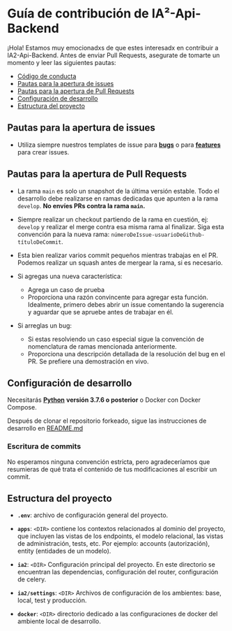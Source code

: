 # Guía de contribución de IA²-Api-Backend

¡Hola! Estamos muy emocionadxs de que estes interesadx en contribuir a IA2-Api-Backend. Antes de enviar Pull Requests, asegurate de tomarte un momento y leer las siguientes pautas:

+ [Código de conducta](https://github.com/facttic/ia-api-backend/blob/master/.github/CODE_OF_CONDUCT.md)
+ [Pautas para la apertura de issues](#pautas-para-la-apertura-de-issues)
+ [Pautas para la apertura de Pull Requests](#pautas-para-la-apertura-de-pull-requests)
+ [Configuración de desarrollo](#configuración-de-desarrollo)
+ [Estructura del proyecto](#estructura-del-proyecto)

## Pautas para la apertura de issues

- Utiliza siempre nuestros templates de issue para [**bugs**](url-del-template) o para [**features**](url-del-template) para crear issues.

## Pautas para la apertura de Pull Requests

+ La rama `main` es solo un snapshot de la última versión estable. Todo el desarrollo debe realizarse en ramas dedicadas que apunten a la rama `develop`. **No envíes PRs contra la rama `main`.**

+ Siempre realizar un checkout partiendo de la rama en cuestión, ej: `develop` y realizar el merge contra esa misma rama al finalizar. Siga esta convención para la nueva rama: `númeroDeIssue-usuarioDeGithub-títuloDeCommit`.

+ Esta bien realizar varios commit pequeños mientras trabajas en el PR. Podemos realizar un squash antes de mergear la rama, si es necesario.

+ Si agregas una nueva característica:
  + Agrega un caso de prueba
  + Proporciona una razón convincente para agregar esta función. Idealmente, primero debes abrir un issue comentando la sugerencia y aguardar que se apruebe antes de trabajar en él.

+ Si arreglas un bug:
  + Si estas resolviendo un caso especial sigue la convención de nomenclatura de ramas mencionada anteriormente.
  + Proporciona una descripción detallada de la resolución del bug en el PR. Se prefiere una demostración en vivo.

## Configuración de desarrollo

Necesitarás [**Python**](https://www.python.org) **versión 3.7.6 o posterior** o Docker con Docker Compose.

Después de clonar el repositorio forkeado, sigue las instrucciones de desarrollo en [README.md](README.md#Instalación)

### Escritura de commits

No esperamos ninguna convención estricta, pero agradeceríamos que resumieras de qué trata el contenido de tus modificaciones al escribir un commit.

## Estructura del proyecto

+ **`.env`**: archivo de configuración general del proyecto.

+ **`apps`**: `<DIR>` contiene los contextos relacionados al dominio del proyecto, que incluyen las vistas de los endpoints, el modelo relacional, las vistas de administración, tests, etc. Por ejemplo: accounts (autorización), entity (entidades de un modelo).

+ **`ia2`**: `<DIR>` Configuración principal del proyecto. En este directorio se encuentran las dependencias, configuración del router, configuración de celery.

+ **`ia2/settings`**: `<DIR>` Archivos de configuración de los ambientes: base, local, test y producción.

+ **`docker`**: `<DIR>` directorio dedicado a las configuraciones de docker del ambiente local de desarrollo.
